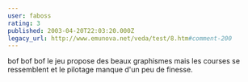 ```yaml
---
user: faboss
rating: 3
published: 2003-04-20T22:03:20.000Z
legacy_url: http://www.emunova.net/veda/test/8.htm#comment-200
---
```

bof bof bof le jeu propose des beaux graphismes mais les courses se ressemblent et le pilotage manque d'un peu de finesse.